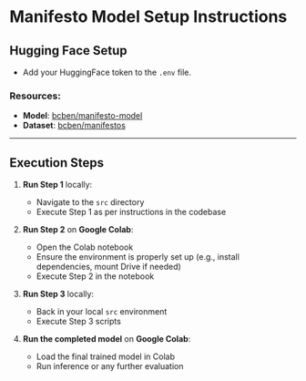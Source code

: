 # Manifesto Model Setup Instructions

## Hugging Face Setup
- Add your HuggingFace token to the `.env` file.

### Resources:
- **Model**: [bcben/manifesto-model](https://huggingface.co/bcben/manifesto-model)
- **Dataset**: [bcben/manifestos](https://huggingface.co/datasets/bcben/manifestos)

---

## Execution Steps

1. **Run Step 1** locally:
   - Navigate to the `src` directory
   - Execute Step 1 as per instructions in the codebase

2. **Run Step 2** on **Google Colab**:
   - Open the Colab notebook
   - Ensure the environment is properly set up (e.g., install dependencies, mount Drive if needed)
   - Execute Step 2 in the notebook

3. **Run Step 3** locally:
   - Back in your local `src` environment
   - Execute Step 3 scripts

4. **Run the completed model** on **Google Colab**:
   - Load the final trained model in Colab
   - Run inference or any further evaluation
